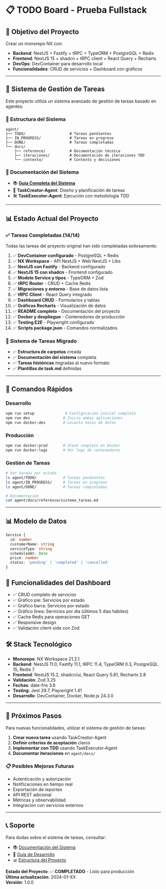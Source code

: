 # 📋 TODO Board - Prueba Fullstack

## 🎯 Objetivo del Proyecto
Crear un monorepo NX con:
- **Backend**: NestJS + Fastify + tRPC + TypeORM + PostgreSQL + Redis
- **Frontend**: NextJS 15 + shadcn + tRPC client + React Query + Recharts
- **DevOps**: DevContainer para desarrollo local
- **Funcionalidades**: CRUD de servicios + Dashboard con gráficos

---

## 🤖 Sistema de Gestión de Tareas

Este proyecto utiliza un sistema avanzado de gestión de tareas basado en agentes:

### 📁 Estructura del Sistema
```
agent/
├── TODO/                    # Tareas pendientes
├── IN_PROGRESS/             # Tareas en progreso
├── DONE/                    # Tareas completadas
└── docs/
    ├── reference/           # Documentación técnica
    ├── iteraciones/         # Documentación de iteraciones TDD
    └── contexto/            # Contexto y decisiones
```

### 🔗 Documentación del Sistema
- 📚 **[Guía Completa del Sistema](./agent/docs/reference/sistema_tareas.md)**
- 🤖 **TaskCreator-Agent**: Diseño y planificación de tareas
- 🛠️ **TaskExecutor-Agent**: Ejecución con metodología TDD

---

## 📊 Estado Actual del Proyecto

### ✅ Tareas Completadas (14/14)
Todas las tareas del proyecto original han sido completadas exitosamente:

1. ✅ **DevContainer configurado** - PostgreSQL + Redis
2. ✅ **NX Workspace** - API NestJS + Web NextJS + Libs
3. ✅ **NestJS con Fastify** - Backend configurado
4. ✅ **NextJS 15 con shadcn** - Frontend configurado
5. ✅ **Modelo Service y tipos** - TypeORM + Zod
6. ✅ **tRPC Router** - CRUD + Cache Redis
7. ✅ **Migraciones y entorno** - Base de datos lista
8. ✅ **tRPC Client** - React Query integrado
9. ✅ **Dashboard CRUD** - Formularios y tablas
10. ✅ **Gráficos Recharts** - Visualización de datos
11. ✅ **README completo** - Documentación del proyecto
12. ✅ **Docker y despliegue** - Contenedores de producción
13. ✅ **Testing E2E** - Playwright configurado
14. ✅ **Scripts package.json** - Comandos normalizados

### 🔄 Sistema de Tareas Migrado
- ✅ **Estructura de carpetas** creada
- ✅ **Documentación del sistema** completa
- ✅ **Tareas históricas** migradas al nuevo formato
- ✅ **Plantillas de task.md** definidas

---

## 🚀 Comandos Rápidos

### Desarrollo
```bash
npm run setup              # Configuración inicial completa
npm run dev               # Inicia ambas aplicaciones
npm run docker:dev        # Levanta bases de datos
```

### Producción
```bash
npm run docker:prod       # Stack completo en Docker
npm run docker:logs       # Ver logs de contenedores
```

### Gestión de Tareas
```bash
# Ver tareas por estado
ls agent/TODO/            # Tareas pendientes
ls agent/IN_PROGRESS/     # Tareas en progreso
ls agent/DONE/            # Tareas completadas

# Documentación
cat agent/docs/reference/sistema_tareas.md
```

---

## 📊 Modelo de Datos

```typescript
Service {
  id: number
  customerName: string
  serviceType: string
  scheduledAt: Date
  price: number
  status: 'pending' | 'completed' | 'cancelled'
}
```

## 🎨 Funcionalidades del Dashboard
- ✅ CRUD completo de servicios
- ✅ Gráfico pie: Servicios por estado
- ✅ Gráfico barra: Servicios por estado
- ✅ Gráfico línea: Servicios por día (últimos 5 días hábiles)
- ✅ Cache Redis para operaciones GET
- ✅ Responsive design
- ✅ Validación client-side con Zod

## 🛠️ Stack Tecnológico
- **Monorepo**: NX Workspace 21.2.1
- **Backend**: NestJS 11.0, Fastify 11.1, tRPC 11.4, TypeORM 0.3, PostgreSQL 15, Redis 7
- **Frontend**: NextJS 15.2, shadcn/ui, React Query 5.81, Recharts 2.8
- **Validación**: Zod 3.25
- **Fechas**: date-fns 3.6
- **Testing**: Jest 29.7, Playwright 1.41
- **Desarrollo**: DevContainer, Docker, Node.js 24.3.0

---

## 🎯 Próximos Pasos

Para nuevas funcionalidades, utilizar el sistema de gestión de tareas:

1. **Crear nueva tarea** usando TaskCreator-Agent
2. **Definir criterios de aceptación** claros
3. **Implementar con TDD** usando TaskExecutor-Agent
4. **Documentar iteraciones** en `agent/docs/`

### 📋 Posibles Mejoras Futuras
- Autenticación y autorización
- Notificaciones en tiempo real
- Exportación de reportes
- API REST adicional
- Métricas y observabilidad
- Integración con servicios externos

---

## 📞 Soporte

Para dudas sobre el sistema de tareas, consultar:
- 📚 [Documentación del Sistema](./agent/docs/reference/sistema_tareas.md)
- 🔧 [Guía de Desarrollo](./README.md)
- 📊 [Estructura del Proyecto](./README.md#estructura-del-proyecto)

**Estado del Proyecto**: ✅ **COMPLETADO** - Listo para producción  
**Última actualización**: 2024-01-XX  
**Versión**: 1.0.0